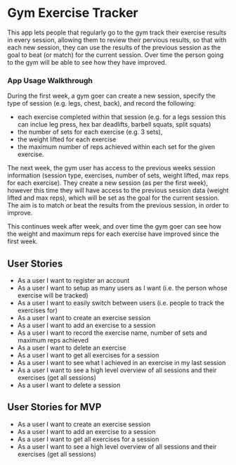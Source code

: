 # Gym Exercise Tracker

This app lets people that regularly go to the gym track their exercise results in every session, allowing them to review their pervious results, so that with each new session, they can use the results of the previous session as the goal to beat (or match) for the current session. Over time the person going to the gym will be able to see how they have improved. 

### App Usage Walkthrough

During the first week, a gym goer can create a new session, specify the type of session (e.g. legs, chest, back), and record the following:
- each exercise completed within that session (e.g. for a legs session this can inclue leg press, hex bar deadlifts, barbell squats, split squats)
- the number of sets for each exercise (e.g. 3 sets), 
- the weight lifted for each exercise 
- the maximum number of reps achieved within each set for the given exercise.

The next week, the gym user has access to the previous weeks session information (session type, exercises, number of sets, weight lifted, max reps for each exercise). They create a new session (as per the first week), however this time they will have access to the previous session data (weight lifted and max reps), which will be set as the goal for the current session. The aim is to match or beat the results from the previous session, in order to improve.

This continues week after week, and over time the gym goer can see how the weight and maximum reps for each exercise have improved since the first week.

## User Stories

- As a user I want to register an account
- As a user I want to setup as many users as I want (i.e. the person whose exercise will be tracked)
- As a user I want to easily switch between users (i.e. people to track the exercises for)
- As a user I want to create an exercise session
- As a user I want to add an exercise to a session
- As a user I want to record the exercise name, number of sets and maximum reps achieved
- As a user I want to delete an exercise
- As a user I want to get all exercises for a session
- As a user I want to see what I achieved in an exercise in my last session
- As a user I want to see a high level overview of all sessions and their exercises (get all sessions)
- As a user I want to delete a session 

## User Stories for MVP

- As a user I want to create an exercise session
- As a user I want to add an exercise to a session
- As a user I want to get all exercises for a session
- As a user I want to see a high level overview of all sessions and their exercises (get all sessions)
